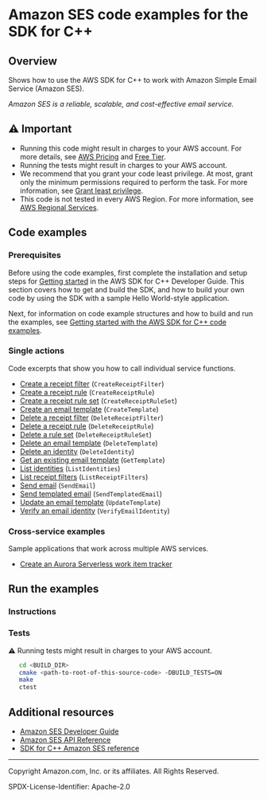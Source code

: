 <!--Generated by WRITEME on 2023-10-30 18:18:01.349521 (UTC)-->
# Amazon SES code examples for the SDK for C++

## Overview

Shows how to use the AWS SDK for C++ to work with Amazon Simple Email Service (Amazon SES).

<!--custom.overview.start-->
<!--custom.overview.end-->

*Amazon SES is a reliable, scalable, and cost-effective email service.*

## ⚠ Important

* Running this code might result in charges to your AWS account. For more details, see [AWS Pricing](https://aws.amazon.com/pricing/?aws-products-pricing.sort-by=item.additionalFields.productNameLowercase&aws-products-pricing.sort-order=asc&awsf.Free%20Tier%20Type=*all&awsf.tech-category=*all) and [Free Tier](https://aws.amazon.com/free/?all-free-tier.sort-by=item.additionalFields.SortRank&all-free-tier.sort-order=asc&awsf.Free%20Tier%20Types=*all&awsf.Free%20Tier%20Categories=*all).
* Running the tests might result in charges to your AWS account.
* We recommend that you grant your code least privilege. At most, grant only the minimum permissions required to perform the task. For more information, see [Grant least privilege](https://docs.aws.amazon.com/IAM/latest/UserGuide/best-practices.html#grant-least-privilege).
* This code is not tested in every AWS Region. For more information, see [AWS Regional Services](https://aws.amazon.com/about-aws/global-infrastructure/regional-product-services).

<!--custom.important.start-->
<!--custom.important.end-->

## Code examples

### Prerequisites



Before using the code examples, first complete the installation and setup steps
for [Getting started](https://docs.aws.amazon.com/sdk-for-cpp/v1/developer-guide/getting-started.html) in the AWS SDK for
C++ Developer Guide.
This section covers how to get and build the SDK, and how to build your own code by using the SDK with a
sample Hello World-style application.

Next, for information on code example structures and how to build and run the examples, see [Getting started with the AWS SDK for C++ code examples](https://docs.aws.amazon.com/sdk-for-cpp/v1/developer-guide/getting-started-code-examples.html).


<!--custom.prerequisites.start-->
<!--custom.prerequisites.end-->

### Single actions

Code excerpts that show you how to call individual service functions.

* [Create a receipt filter](create_receipt_filter.cpp#L26) (`CreateReceiptFilter`)
* [Create a receipt rule](create_receipt_rule.cpp#L27) (`CreateReceiptRule`)
* [Create a receipt rule set](create_receipt_rule_set.cpp#L23) (`CreateReceiptRuleSet`)
* [Create an email template](create_template.cpp#L24) (`CreateTemplate`)
* [Delete a receipt filter](delete_receipt_filter.cpp#L23) (`DeleteReceiptFilter`)
* [Delete a receipt rule](delete_receipt_rule.cpp#L23) (`DeleteReceiptRule`)
* [Delete a rule set](delete_receipt_rule_set.cpp#L23) (`DeleteReceiptRuleSet`)
* [Delete an email template](delete_template.cpp#L23) (`DeleteTemplate`)
* [Delete an identity](delete_identity.cpp#L23) (`DeleteIdentity`)
* [Get an existing email template](get_template.cpp#L24) (`GetTemplate`)
* [List identities](list_identities.cpp#L23) (`ListIdentities`)
* [List receipt filters](list_receipt_filters.cpp#L25) (`ListReceiptFilters`)
* [Send email](send_email.cpp#L28) (`SendEmail`)
* [Send templated email](send_templated_email.cpp#L25) (`SendTemplatedEmail`)
* [Update an email template](update_template.cpp#L24) (`UpdateTemplate`)
* [Verify an email identity](verify_email_identity.cpp#L23) (`VerifyEmailIdentity`)

### Cross-service examples

Sample applications that work across multiple AWS services.

* [Create an Aurora Serverless work item tracker](../../example_code/cross-service/serverless-aurora)

## Run the examples

### Instructions


<!--custom.instructions.start-->
<!--custom.instructions.end-->



### Tests

⚠ Running tests might result in charges to your AWS account.



```sh
   cd <BUILD_DIR>
   cmake <path-to-root-of-this-source-code> -DBUILD_TESTS=ON
   make
   ctest
```


<!--custom.tests.start-->
<!--custom.tests.end-->

## Additional resources

* [Amazon SES Developer Guide](https://docs.aws.amazon.com/ses/latest/dg/Welcome.html)
* [Amazon SES API Reference](https://docs.aws.amazon.com/ses/latest/APIReference/Welcome.html)
* [SDK for C++ Amazon SES reference](https://sdk.amazonaws.com/cpp/api/LATEST/aws-cpp-sdk-ses/html/annotated.html)

<!--custom.resources.start-->
<!--custom.resources.end-->

---

Copyright Amazon.com, Inc. or its affiliates. All Rights Reserved.

SPDX-License-Identifier: Apache-2.0